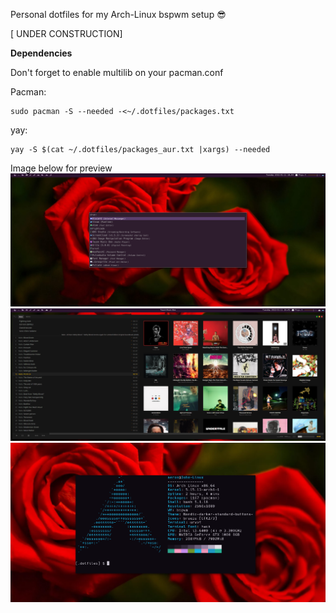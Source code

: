 Personal dotfiles for my Arch-Linux bspwm setup 😎

[ UNDER CONSTRUCTION]

<b>Dependencies</b>

Don't forget to enable multilib on your pacman.conf

Pacman: 
```
sudo pacman -S --needed -<~/.dotfiles/packages.txt
```

yay: 
```
yay -S $(cat ~/.dotfiles/packages_aur.txt |xargs) --needed
```


</p>
Image below for preview
<img src="bspwm.png">
<img src="bspwm-2.png">
<img src="bspwm-3.png">
